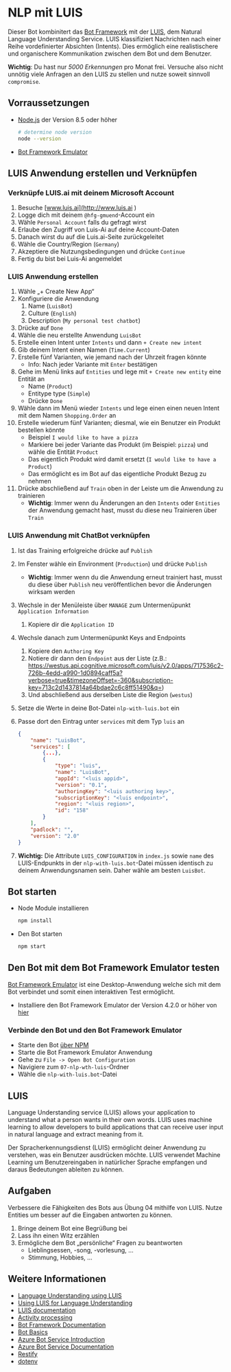 # NLP mit LUIS

Dieser Bot kombinitert das [Bot Framework][1] mit der [LUIS][11], dem Natural Language Understanding Service.
LUIS klassifiziert Nachrichten nach einer Reihe vordefinierter Absichten (Intents).  Dies ermöglich eine realistischere und organischere Kommunikation zwischen dem Bot und dem Benutzer.

**Wichtig**: Du hast nur *5000 Erkennungen* pro Monat frei. Versuche also nicht unnötig viele Anfragen an den LUIS zu stellen und nutze soweit sinnvoll `compromise`.

## Vorraussetzungen

- [Node.js][4] der Version 8.5 oder höher

    ```bash
    # determine node version
    node --version
    ```

- [Bot Framework Emulator][5]

## LUIS Anwendung erstellen und Verknüpfen

### Verknüpfe LUIS.ai mit deinem Microsoft Account

1. Besuche [www.luis.ai](http://www.luis.ai )
2. Logge dich mit deinem `@hfg-gmuend`-Account ein
3. Wähle `Personal Account` falls du gefragt wirst
4. Erlaube den Zugriff von Luis-Ai auf deine Account-Daten
5. Danach wirst du auf die Luis.ai-Seite zurückgeleitet
6. Wähle die Country/Region (`Germany`)
7. Akzeptiere die Nutzungsbedingungen und drücke `Continue`
8. Fertig du bist bei Luis-Ai angemeldet

### LUIS Anwendung erstellen

1. Wähle „+ Create New App“
2. Konfiguriere die Anwendung
    1. Name (`LuisBot`)
    2. Culture (`English`)
    3. Description (`My personal test chatbot`)
3. Drücke auf `Done`
4. Wähle die neu erstellte Anwendung `LuisBot`
5. Erstelle einen Intent unter `Intents` und dann `+ Create new intent`
6. Gib deinem Intent einen Namen (`Time.Current`)
7. Erstelle fünf Varianten, wie jemand nach der Uhrzeit fragen könnte
    - Info: Nach jeder Variante mit `Enter` bestätigen
8. Gehe im Menü links auf `Entities` und lege mit `+ Create new entity` eine Entität an
    - Name (`Product`)
    - Entitype type (`Simple`)
    - Drücke `Done`
9. Wähle dann im Menü wieder `Intents` und lege einen einen neuen Intent mit dem Namen `Shopping.Order` an
10. Erstelle wiederum fünf Varianten; diesmal, wie ein Benutzer ein Produkt bestellen könnte
    - Beispiel `I would like to have a pizza`
    - Markiere bei jeder Variante das Produkt (im Beispiel: `pizza`) und wähle die Entität `Product`
    - Das eigentlich Produkt wird damit ersetzt (`I would like to have a Product`)
    - Das ermöglicht es im Bot auf das eigentliche Produkt Bezug zu nehmen
11. Drücke abschließend auf `Train` oben in der Leiste um die Anwendung zu trainieren
    - **Wichtig**: Immer wenn du Änderungen an den `Intents` oder `Entities` der Anwendung gemacht hast, musst du diese neu Trainieren über `Train`

### LUIS Anwendung mit ChatBot verknüpfen

1. Ist das Training erfolgreiche drücke auf `Publish`
2. Im Fenster wähle ein Environment (`Production`) und drücke `Publish`
    - **Wichtig**: Immer wenn du die Anwendung erneut trainiert hast, musst du diese über `Publish` neu veröffentlichen bevor die Änderungen wirksam werden
3. Wechsle in der Menüleiste über `MANAGE` zum Untermenüpunkt `Application Information`
    1. Kopiere dir die `Application ID`
4. Wechsle danach zum Untermenüpunkt Keys and Endpoints
    1. Kopiere den `Authoring Key`
    2. Notiere dir dann den `Endpoint` aus der Liste (z.B.: https://westus.api.cognitive.microsoft.com/luis/v2.0/apps/717536c2-726b-4edd-a990-1d0894caff5a?verbose=true&timezoneOffset=-360&subscription-key=713c2d1437814a64bdae2c6c8ff51490&q=)
    3. Und abschließend aus derselben Liste die Region (`westus`)
5. Setze die Werte in deine Bot-Datei `nlp-with-luis.bot` ein
6. Passe dort den Eintrag unter `services` mit dem Typ `luis` an

    ```json
    {
        "name": "LuisBot",
        "services": [
            {...},
            {
                "type": "luis",
                "name": "LuisBot",
                "appId": "<luis appid>",
                "version": "0.1",
                "authoringKey": "<luis authoring key>",
                "subscriptionKey": "<luis endpoint>",
                "region": "<luis region>",
                "id": "158"
            }
        ],
        "padlock": "",
        "version": "2.0"
    }
    ```

7. **Wichtig:** Die Attribute `LUIS_CONFIGURATION` in `index.js` sowie `name` des LUIS-Endpunkts in der `nlp-with-luis.bot`-Datei müssen identisch zu deinem Anwendungsnamen sein. Daher wähle am besten `LuisBot`.

## Bot starten

- Node Module installieren

    ```bash
    npm install
    ```

- Den Bot starten

    ```bash
    npm start
    ```

## Den Bot mit dem Bot Framework Emulator testen

[Bot Framework Emulator][5] ist eine Desktop-Anwendung welche sich mit dem Bot verbindet und somit einen interaktiven Test ermöglicht.

- Installiere den Bot Framework Emulator der Version 4.2.0 or höher von [hier][6]

### Verbinde den Bot und den Bot Framework Emulator

- Starte den Bot [über NPM](#Bot-starten)
- Starte die Bot Framework Emulator Anwendung
- Gehe zu `File -> Open Bot Configuration`
- Navigiere zum `07-nlp-wth-luis`-Ordner
- Wähle die `nlp-with-luis.bot`-Datei

## LUIS

Language Understanding service (LUIS) allows your application to understand what a person wants in their own words. LUIS uses machine learning to allow developers to build applications that can receive user input in natural language and extract meaning from it.

Der Spracherkennungsdienst (LUIS) ermöglicht deiner Anwendung zu verstehen, was ein Benutzer ausdrücken möchte. LUIS verwendet Machine Learning um Benutzereingaben in natürlicher Sprache empfangen und daraus Bedeutungen ableiten zu können.

## Aufgaben

Verbessere die Fähigkeiten des Bots aus Übung 04 mithilfe von LUIS.
Nutze Entities um besser auf die Eingaben antworten zu können.

1. Bringe deinem Bot eine Begrüßung bei
2. Lass ihn einen Witz erzählen
3. Ermögliche dem Bot „persönliche“ Fragen zu beantworten
    - Lieblingsessen, -song, -vorlesung, …
    - Stimmung, Hobbies, …

## Weitere Informationen

- [Language Understanding using LUIS][11]
- [Using LUIS for Language Understanding][23]
- [LUIS documentation][24]
- [Activity processing][15]
- [Bot Framework Documentation][20]
- [Bot Basics][32]
- [Azure Bot Service Introduction][21]
- [Azure Bot Service Documentation][22]
- [Restify][30]
- [dotenv][31]

[1]: https://dev.botframework.com
[2]: https://www.typescriptlang.org
[3]: https://www.typescriptlang.org/#download-links
[4]: https://nodejs.org
[5]: https://github.com/microsoft/botframework-emulator
[6]: https://github.com/Microsoft/BotFramework-Emulator/releases
[7]: https://docs.microsoft.com/en-us/cli/azure/?view=azure-cli-latest
[8]: https://docs.microsoft.com/en-us/cli/azure/install-azure-cli?view=azure-cli-latest
[9]: https://github.com/Microsoft/botbuilder-tools/tree/master/packages/MSBot
[10]: https://portal.azure.com
[11]: https://www.luis.ai
[12]: https://docs.microsoft.com/en-us/azure/bot-service/bot-builder-prompts?view=azure-bot-service-4.0&tabs=javascript
[13]: https://docs.microsoft.com/en-us/javascript/api/botbuilder-dialogs/waterfall
[14]: https://docs.microsoft.com/en-us/azure/bot-service/bot-builder-tutorial-waterfall?view=azure-bot-service-4.0&tabs=jstab
[15]: https://docs.microsoft.com/en-us/azure/bot-service/bot-builder-concept-activity-processing?view=azure-bot-service-4.0
[20]: https://docs.botframework.com
[21]: https://docs.microsoft.com/en-us/azure/bot-service/bot-service-overview-introduction?view=azure-bot-service-4.0
[22]: https://docs.microsoft.com/en-us/azure/bot-service/?view=azure-bot-service-4.0
[23]: https://docs.microsoft.com/en-us/azure/bot-service/bot-builder-howto-v4-luis?view=azure-bot-service-4.0&tabs=js
[24]: https://docs.microsoft.com/en-us/azure/cognitive-services/LUIS/
[27]: https://github.com/microsoft/botbuilder-js/tree/master/libraries/botbuilder-dialogs
[30]: https://www.npmjs.com/package/restify
[31]: https://www.npmjs.com/package/dotenv
[32]: https://docs.microsoft.com/en-us/azure/bot-service/bot-builder-basics?view=azure-bot-service-4.0
[40]: https://aka.ms/azuredeployment
